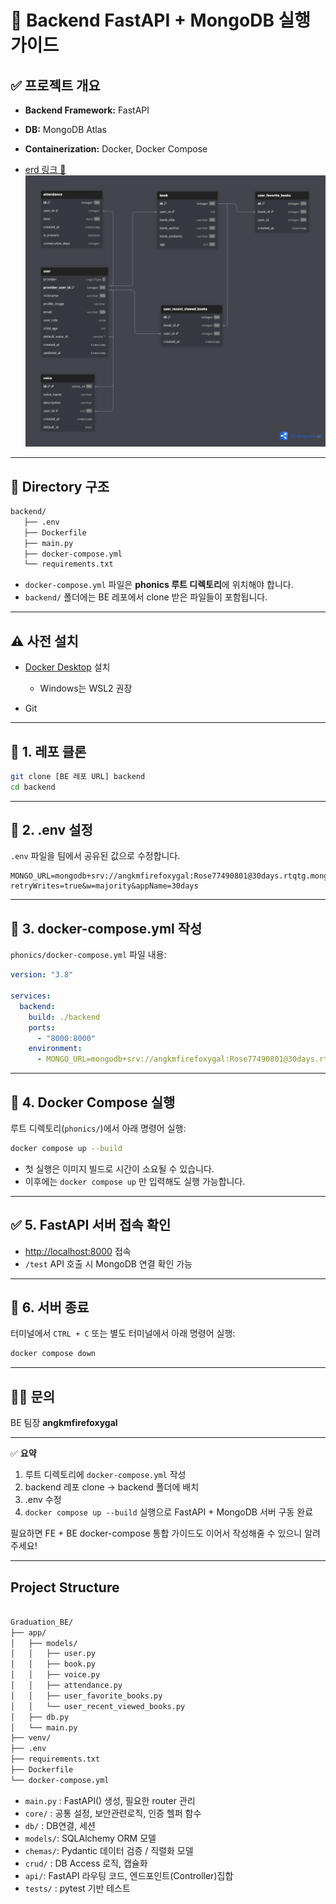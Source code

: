 # 🐳 Backend FastAPI + MongoDB 실행 가이드

## ✅ 프로젝트 개요

* **Backend Framework:** FastAPI
* **DB:** MongoDB Atlas
* **Containerization:** Docker, Docker Compose

* [erd 링크 🔗](https://dbdiagram.io/d/68649308f413ba3508d03220)
![alt text](image.png)
---

## 📁 Directory 구조

```bash
backend/
   ├── .env
   ├── Dockerfile
   ├── main.py
   ├── docker-compose.yml
   └── requirements.txt

```

* `docker-compose.yml` 파일은 **phonics 루트 디렉토리**에 위치해야 합니다.
* `backend/` 폴더에는 BE 레포에서 clone 받은 파일들이 포함됩니다.

---

## ⚠️ 사전 설치

* [Docker Desktop](https://www.docker.com/products/docker-desktop/) 설치

  * Windows는 WSL2 권장
* Git

---

## 🔧 1. 레포 클론

```bash
git clone [BE 레포 URL] backend
cd backend
```

---

## 🔧 2. .env 설정

`.env` 파일을 팀에서 공유된 값으로 수정합니다.

```env
MONGO_URL=mongodb+srv://angkmfirefoxygal:Rose77490801@30days.rtqtg.mongodb.net/?retryWrites=true&w=majority&appName=30days
```

---

## 🔧 3. docker-compose.yml 작성

`phonics/docker-compose.yml` 파일 내용:

```yaml
version: "3.8"

services:
  backend:
    build: ./backend
    ports:
      - "8000:8000"
    environment:
      - MONGO_URL=mongodb+srv://angkmfirefoxygal:Rose77490801@30days.rtqtg.mongodb.net/?retryWrites=true&w=majority&appName=30days
```

---

## 🔧 4. Docker Compose 실행

루트 디렉토리(`phonics/`)에서 아래 명령어 실행:

```bash
docker compose up --build
```

* 첫 실행은 이미지 빌드로 시간이 소요될 수 있습니다.
* 이후에는 `docker compose up` 만 입력해도 실행 가능합니다.

---

## ✅ 5. FastAPI 서버 접속 확인

* [http://localhost:8000](http://localhost:8000) 접속
* `/test` API 호출 시 MongoDB 연결 확인 가능

---

## 🛑 6. 서버 종료

터미널에서 `CTRL + C`
또는 별도 터미널에서 아래 명령어 실행:

```bash
docker compose down
```

---

## 🙋‍♀️ 문의

BE 팀장 **angkmfirefoxygal**

---

✅ **요약**

1. 루트 디렉토리에 `docker-compose.yml` 작성
2. backend 레포 clone → backend 폴더에 배치
3. .env 수정
4. `docker compose up --build` 실행으로 FastAPI + MongoDB 서버 구동 완료

필요하면 FE + BE docker-compose 통합 가이드도 이어서 작성해줄 수 있으니 알려주세요!


---- 
## Project Structure
```bash

Graduation_BE/
├── app/
│   ├── models/
│   │   ├── user.py
│   │   ├── book.py
│   │   ├── voice.py
│   │   ├── attendance.py
│   │   ├── user_favorite_books.py
│   │   └── user_recent_viewed_books.py
│   ├── db.py
│   └── main.py
├── venv/
├── .env
├── requirements.txt
├── Dockerfile
└── docker-compose.yml


```

- `main.py` : FastAPI() 생성, 필요한 router 관리
- `core/` : 공통 설정, 보안관련로직, 인증 헬퍼 함수
- `db/` : DB연결, 세션
- `models/`: SQLAlchemy ORM 모델
- `chemas/`: Pydantic 데이터 검증 / 직렬화 모델
- `crud/` : DB Access 로직, 캡슐화
- `api/`: FastAPI 라우팅 코드, 엔드포인트(Controller)집합
- `tests/` : pytest 기반 테스트

